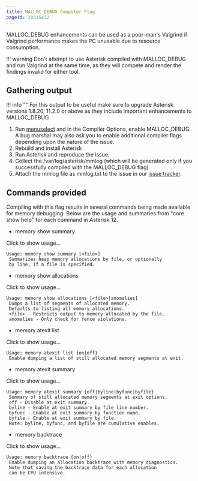 ```yaml
---
title: MALLOC_DEBUG Compiler Flag
pageid: 28315432
---
```


MALLOC_DEBUG enhancements can be used as a poor-man's Valgrind if Valgrind performance makes the PC unusable due to resource consumption.




!!! warning 
    Don't attempt to use Asterisk compiled with MALLOC_DEBUG and run Valgrind at the same time, as they will compete and render the findings invalid for either tool.

      
[//]: # (end-warning)



Gathering output
----------------




!!! info ""
    For this output to be useful make sure to upgrade Asterisk versions 1.8.20, 11.2.0 or above as they include important enhancements to MALLOC_DEBUG

      
[//]: # (end-info)





1. Run [menuselect](/Getting-Started/Installing-Asterisk/Installing-Asterisk-From-Source/Using-Menuselect-to-Select-Asterisk-Options) and in the Compiler Options, enable MALLOC_DEBUG. A bug marshal may also ask you to enable additional compiler flags depending upon the nature of the issue.
2. Rebuild and install Asterisk
3. Run Asterisk and reproduce the issue.
4. Collect the /var/log/asterisk/mmlog (which will be generated only if you successfully compiled with the MALLOC_DEBUG flag)
5. Attach the mmlog file as mmlog.txt to the issue in our [issue tracker](/Asterisk-Community/Asterisk-Issue-Guidelines).

Commands provided
-----------------

Compiling with this flag results in several commands being made available for memory debugging. Below are the usage and summaries from "core show help" for each command in Asterisk 12.

* memory show summary

Click to show usage...

```
Usage: memory show summary [<file>]
 Summarizes heap memory allocations by file, or optionally
 by line, if a file is specified.

```
* memory show allocations

Click to show usage...

```
Usage: memory show allocations [<file>|anomalies]
 Dumps a list of segments of allocated memory.
 Defaults to listing all memory allocations.
 <file> - Restricts output to memory allocated by the file.
 anomalies - Only check for fence violations.

```
* memory atexit list

Click to show usage...

```
Usage: memory atexit list {on|off}
 Enable dumping a list of still allocated memory segments at exit.

```
* memory atexit summary

Click to show usage...

```
Usage: memory atexit summary {off|byline|byfunc|byfile}
 Summary of still allocated memory segments at exit options.
 off - Disable at exit summary.
 byline - Enable at exit summary by file line number.
 byfunc - Enable at exit summary by function name.
 byfile - Enable at exit summary by file.
 Note: byline, byfunc, and byfile are cumulative enables.

```
* memory backtrace

Click to show usage...

```
Usage: memory backtrace {on|off}
 Enable dumping an allocation backtrace with memory diagnostics.
 Note that saving the backtrace data for each allocation
 can be CPU intensive.

```
